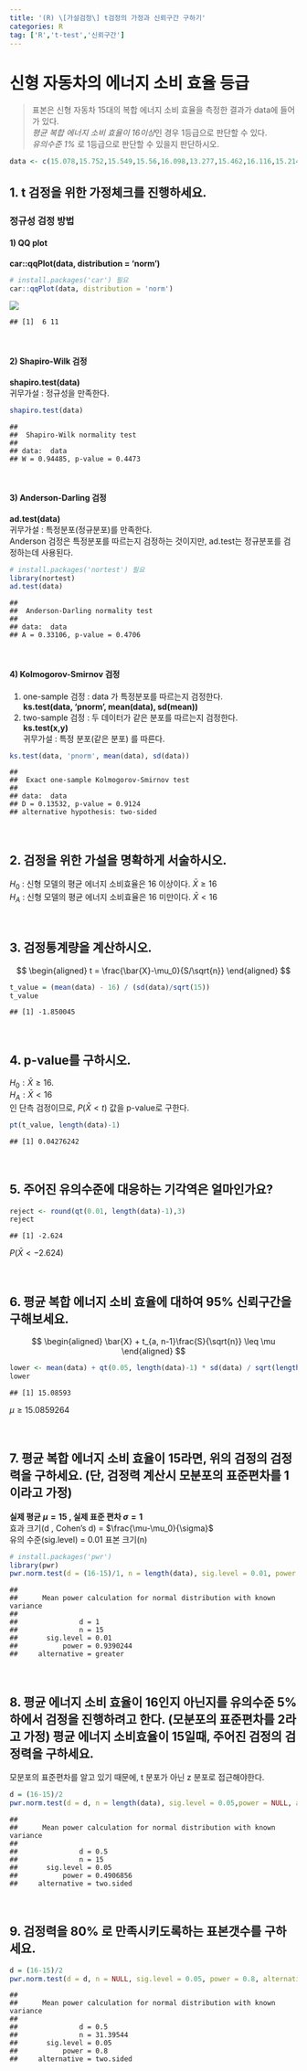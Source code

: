 ```yaml
---
title: '(R) \[가설검정\] t검정의 가정과 신뢰구간 구하기'
categories: R
tag: ['R','t-test','신뢰구간']
---
```


# 신형 자동차의 에너지 소비 효율 등급

> 표본은 신형 자동차 15대의 복합 에너지 소비 효율을 측정한 결과가 data에
> 들어가 있다.  
> *평균 복합 에너지 소비 효율이 16이상*인 경우 1등급으로 판단할 수
> 있다.  
> *유의수준 1%* 로 1등급으로 판단할 수 있을지 판단하시오.

``` r
data <- c(15.078,15.752,15.549,15.56,16.098,13.277,15.462,16.116,15.214,16.93,14.118,14.927,15.382,16.709,16.804)
```

## 1. t 검정을 위한 가정체크를 진행하세요.

### 정규성 검정 방법

#### 1) **QQ plot**

**car::qqPlot(data, distribution = ‘norm’)**

``` r
# install.packages('car') 필요
car::qqPlot(data, distribution = 'norm')
```

![](/images/unnamed-chunk-2-1.png)<!-- -->

    ## [1]  6 11

<br/>

#### 2) **Shapiro-Wilk 검정**

**shapiro.test(data)**  
귀무가설 : 정규성을 만족한다.

``` r
shapiro.test(data)
```

    ## 
    ##  Shapiro-Wilk normality test
    ## 
    ## data:  data
    ## W = 0.94485, p-value = 0.4473

<br/>

#### 3) **Anderson-Darling 검정**

**ad.test(data)**  
귀무가설 : 특정분포(정규분포)를 만족한다.  
Anderson 검정은 특정분포를 따르는지 검정하는 것이지만, ad.test는
정규분포를 검정하는데 사용된다.

``` r
# install.packages('nortest') 필요
library(nortest)
ad.test(data)
```

    ## 
    ##  Anderson-Darling normality test
    ## 
    ## data:  data
    ## A = 0.33106, p-value = 0.4706

<br/>

#### 4) **Kolmogorov-Smirnov 검정**

1)  one-sample 검정 : data 가 특정분포를 따르는지 검정한다.  
    **ks.test(data, ‘pnorm’, mean(data), sd(mean))**  
2)  two-sample 검정 : 두 데이터가 같은 분포를 따르는지 검정한다.  
    **ks.test(x,y)**  
    귀무가설 : 특정 분포(같은 분포) 를 따른다.

``` r
ks.test(data, 'pnorm', mean(data), sd(data))
```

    ## 
    ##  Exact one-sample Kolmogorov-Smirnov test
    ## 
    ## data:  data
    ## D = 0.13532, p-value = 0.9124
    ## alternative hypothesis: two-sided

<br/>

## 2. 검정을 위한 가설을 명확하게 서술하시오.

$H_0$ : 신형 모델의 평균 에너지 소비효율은 16 이상이다.
$\bar{X} \geq 16$  
$H_A$ : 신형 모델의 평균 에너지 소비효율은 16 미만이다. $\bar{X} < 16$

<br/>

## 3. 검정통계량을 계산하시오.

$$
\begin{aligned}
t = \frac{\bar{X}-\mu_0}{S/\sqrt{n}}
\end{aligned}
$$

``` r
t_value = (mean(data) - 16) / (sd(data)/sqrt(15))
t_value
```

    ## [1] -1.850045

<br/>

## 4. p-value를 구하시오.

$H_0 : \bar{X} \geq 16$.  
$H_A : \bar{X} < 16$  
인 단측 검정이므로, $P(\bar{X}<t)$ 값을 p-value로 구한다.

``` r
pt(t_value, length(data)-1)
```

    ## [1] 0.04276242

<br/>

## 5. 주어진 유의수준에 대응하는 기각역은 얼마인가요?

``` r
reject <- round(qt(0.01, length(data)-1),3)
reject
```

    ## [1] -2.624

$P(\bar{X}< -2.624)$

<br/>

## 6. 평균 복합 에너지 소비 효율에 대하여 95% 신뢰구간을 구해보세요.

$$
\begin{aligned}
\bar{X} + t_{a, n-1}\frac{S}{\sqrt{n}} \leq \mu
\end{aligned}
$$

``` r
lower <- mean(data) + qt(0.05, length(data)-1) * sd(data) / sqrt(length(data)) 
lower
```

    ## [1] 15.08593

$\mu \geq 15.0859264$

<br/>

## 7. 평균 복합 에너지 소비 효율이 15라면, 위의 검정의 검정력을 구하세요. (단, 검정력 계산시 모분포의 표준편차를 1이라고 가정)

**실제 평균 $\mu = 15$ , 실제 표준 편차 $\sigma = 1$**  
효과 크기(d , Cohen’s d) = $\frac{\mu-\mu_0}{\sigma}$  
유의 수준(sig.level) = 0.01 표본 크기(n)

``` r
# install.packages('pwr')
library(pwr)
pwr.norm.test(d = (16-15)/1, n = length(data), sig.level = 0.01, power = NULL, alternative = 'greater')
```

    ## 
    ##      Mean power calculation for normal distribution with known variance 
    ## 
    ##               d = 1
    ##               n = 15
    ##       sig.level = 0.01
    ##           power = 0.9390244
    ##     alternative = greater

<br/>

## 8. 평균 에너지 소비 효율이 16인지 아닌지를 유의수준 5% 하에서 검정을 진행하려고 한다. (모분포의 표준편차를 2라고 가정) 평균 에너지 소비효율이 15일때, 주어진 검정의 검정력을 구하세요.

모분포의 표준편차를 알고 있기 때문에, t 분포가 아닌 z 분포로
접근해야한다.

``` r
d = (16-15)/2
pwr.norm.test(d = d, n = length(data), sig.level = 0.05,power = NULL, alternative = 'two.sided')
```

    ## 
    ##      Mean power calculation for normal distribution with known variance 
    ## 
    ##               d = 0.5
    ##               n = 15
    ##       sig.level = 0.05
    ##           power = 0.4906856
    ##     alternative = two.sided

<br/>

## 9. 검정력을 80% 로 만족시키도록하는 표본갯수를 구하세요.

``` r
d = (16-15)/2
pwr.norm.test(d = d, n = NULL, sig.level = 0.05, power = 0.8, alternative = 'two.sided')
```

    ## 
    ##      Mean power calculation for normal distribution with known variance 
    ## 
    ##               d = 0.5
    ##               n = 31.39544
    ##       sig.level = 0.05
    ##           power = 0.8
    ##     alternative = two.sided
